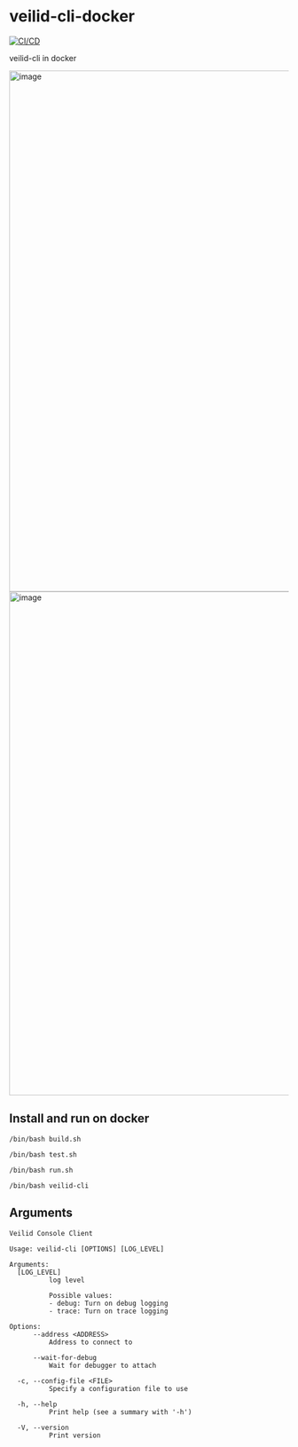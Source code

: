 # veilid-cli-docker

[![CI/CD](https://github.com/TheShellLand/veilid-cli-docker/actions/workflows/ci.yml/badge.svg)](https://github.com/TheShellLand/veilid-cli-docker/actions/workflows/ci.yml)

veilid-cli in docker

<img width="939" alt="image" src="https://github.com/TheShellLand/veilid-cli-docker/assets/58240560/59acc681-b633-4cf3-a837-525aa07eeec5">

<img width="908" alt="image" src="https://github.com/TheShellLand/veilid-cli-docker/assets/58240560/beea5621-7bb6-479c-a76b-f1b86f8a97ad">

## Install and run on docker

```shell
/bin/bash build.sh
```

```shell
/bin/bash test.sh
```

```shell
/bin/bash run.sh
```

```shell
/bin/bash veilid-cli
```

## Arguments

```shell
Veilid Console Client

Usage: veilid-cli [OPTIONS] [LOG_LEVEL]

Arguments:
  [LOG_LEVEL]
          log level

          Possible values:
          - debug: Turn on debug logging
          - trace: Turn on trace logging

Options:
      --address <ADDRESS>
          Address to connect to

      --wait-for-debug
          Wait for debugger to attach

  -c, --config-file <FILE>
          Specify a configuration file to use

  -h, --help
          Print help (see a summary with '-h')

  -V, --version
          Print version
```
